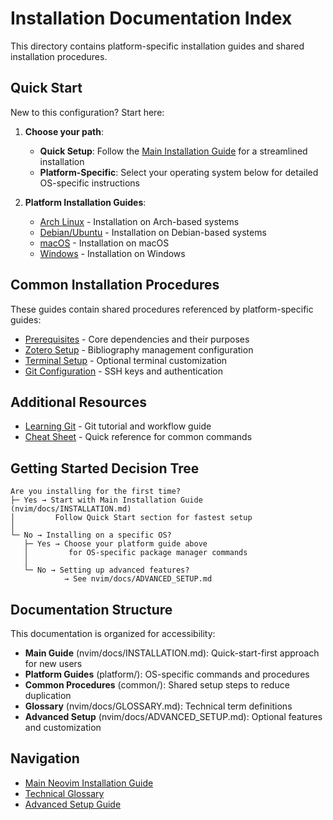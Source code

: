 # Installation Documentation Index

This directory contains platform-specific installation guides and shared installation procedures.

## Quick Start

New to this configuration? Start here:

1. **Choose your path**:
   - **Quick Setup**: Follow the [Main Installation Guide](../nvim/docs/INSTALLATION.md) for a streamlined installation
   - **Platform-Specific**: Select your operating system below for detailed OS-specific instructions

2. **Platform Installation Guides**:
   - [Arch Linux](platform/arch.md) - Installation on Arch-based systems
   - [Debian/Ubuntu](platform/debian.md) - Installation on Debian-based systems
   - [macOS](platform/macos.md) - Installation on macOS
   - [Windows](platform/windows.md) - Installation on Windows

## Common Installation Procedures

These guides contain shared procedures referenced by platform-specific guides:

- [Prerequisites](common/prerequisites.md) - Core dependencies and their purposes
- [Zotero Setup](common/zotero-setup.md) - Bibliography management configuration
- [Terminal Setup](common/terminal-setup.md) - Optional terminal customization
- [Git Configuration](common/git-config.md) - SSH keys and authentication

## Additional Resources

- [Learning Git](LearningGit.md) - Git tutorial and workflow guide
- [Cheat Sheet](CheatSheet.md) - Quick reference for common commands

## Getting Started Decision Tree

```
Are you installing for the first time?
├─ Yes → Start with Main Installation Guide (nvim/docs/INSTALLATION.md)
│         Follow Quick Start section for fastest setup
│
└─ No → Installing on a specific OS?
   ├─ Yes → Choose your platform guide above
   │         for OS-specific package manager commands
   │
   └─ No → Setting up advanced features?
            → See nvim/docs/ADVANCED_SETUP.md
```

## Documentation Structure

This documentation is organized for accessibility:

- **Main Guide** (nvim/docs/INSTALLATION.md): Quick-start-first approach for new users
- **Platform Guides** (platform/): OS-specific commands and procedures
- **Common Procedures** (common/): Shared setup steps to reduce duplication
- **Glossary** (nvim/docs/GLOSSARY.md): Technical term definitions
- **Advanced Setup** (nvim/docs/ADVANCED_SETUP.md): Optional features and customization

## Navigation

- [Main Neovim Installation Guide](../nvim/docs/INSTALLATION.md)
- [Technical Glossary](../nvim/docs/GLOSSARY.md)
- [Advanced Setup Guide](../nvim/docs/ADVANCED_SETUP.md)
